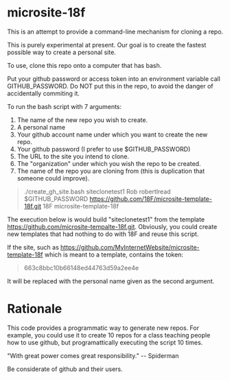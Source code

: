 microsite-18f
=========

This is an attempt to provide a command-line mechanism for cloning a
repo. 

This is purely experimental at present.  Our goal is to create the
fastest possible way to create a personal site.

To use, clone this repo onto a computer that has bash.

Put your github password or access token into an environment variable
call GITHUB_PASSWORD.  Do NOT put this in the repo, to avoid the
danger of accidentally commiting it.

To run the bash script with 7 arguments:

1. The name of the new repo you wish to create.
2. A personal name
3. Your github account name under which you want to create the new
   repo.
4. Your github password (I prefer to use $GITHUB_PASSWORD)
5. The URL to the site you intend to clone.
6.  The "organization" under which you wish the repo to be created.
7. The name of the repo you are cloning from (this is duplication that
   someone could improve).

> 
> ./create_gh_site.bash siteclonetest1 Rob robertlread
> $GITHUB_PASSWORD https://github.com/18F/microsite-template-18f.git 18F
> microsite-template-18f

The execution below is would build "siteclonetest1" from the template
https://github.com/microsite-tempalte-18f.git.
Obviously, you could create new templates that had nothing to do with
18F and reuse this script.

If the site, such as
https://github.com/MyInternetWebsite/microsite-template-18f which is
meant to a template, contains the token:

> 663c8bbc10b66148ed44763d59a2ee4e

It will be replaced with the personal name given as the second argument.

# Rationale

This code provides a programmatic way to generate new repos.  For
example, you could use it to create 10 repos for a class teaching
people how to use github, but programattically executing the script
10 times.

"With great power comes great responsibility." -- Spiderman

Be considerate of github and their users.


